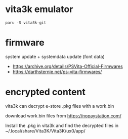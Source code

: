 # vita3k emulator

    paru -S vita3k-git

# firmware

system update + systemdata update (font data)

- https://archive.org/details/PSVita-Official-Firmwares
- https://darthsternie.net/ps-vita-firmwares/



# encrypted content

vita3k can decrypt e-store .pkg files with a work.bin

download work.bin files from https://nopaystation.com/

Install the .pkg in vita3k and find the decrypted files in ~/.local/share/Vita3K/Vita3K/ux0/app/<app-id>
